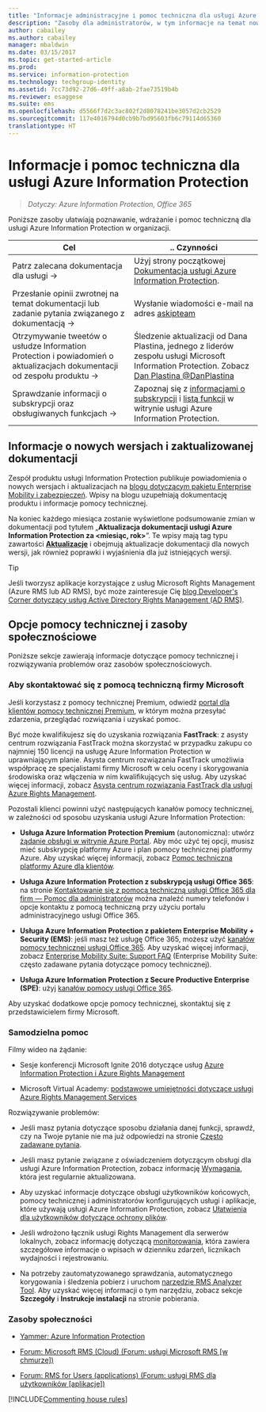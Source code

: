 ```yaml
---
title: "Informacje administracyjne i pomoc techniczna dla usługi Azure Information Protection"
description: "Zasoby dla administratorów, w tym informacje na temat nowych wersji, opcji pomocy technicznej oraz sposobu kontaktu z firmą Microsoft w celu zgłoszenia problemu."
author: cabailey
ms.author: cabailey
manager: mbaldwin
ms.date: 03/15/2017
ms.topic: get-started-article
ms.prod: 
ms.service: information-protection
ms.technology: techgroup-identity
ms.assetid: 7cc73d92-27d6-49ff-a8ab-2fae73519b4b
ms.reviewer: esaggese
ms.suite: ems
ms.openlocfilehash: d5566f7d2c3ac802f2d8078241be3057d2cb2529
ms.sourcegitcommit: 117e4016794d0cb9b7bd95603fb6c79114d65360
translationtype: HT
---
```

# <a name="information-and-support-for-azure-information-protection"></a>Informacje i pomoc techniczna dla usługi Azure Information Protection

>*Dotyczy: Azure Information Protection, Office 365*

Poniższe zasoby ułatwiają poznawanie, wdrażanie i pomoc techniczną dla usługi Azure Information Protection w organizacji.

|Cel|.. Czynności|
|----------------|---------------|
|Patrz zalecana dokumentacja dla usługi →|Użyj strony początkowej [Dokumentacja usługi Azure Information Protection](https://docs.microsoft.com/information-protection/).|
|Przesłanie opinii zwrotnej na temat dokumentacji lub zadanie pytania związanego z dokumentacją →|Wysłanie wiadomości e-mail na adres [askipteam](mailto:%20askipteam@microsoft.com?subject=Documentation%20feedback)|
|Otrzymywanie tweetów o usłudze Information Protection i powiadomień o aktualizacjach dokumentacji od zespołu produktu →|Śledzenie aktualizacji od Dana Plastina, jednego z liderów zespołu usługi Microsoft Information Protection. Zobacz [Dan Plastina @DanPlastina](https://twitter.com/DanPlastina)|
|Sprawdzanie informacji o subskrypcji oraz obsługiwanych funkcjach →|Zapoznaj się z [informacjami o subskrypcji](https://www.microsoft.com/en-us/cloud-platform/azure-information-protection-pricing) i [listą funkcji](https://www.microsoft.com/en-us/cloud-platform/azure-information-protection-features) w witrynie usługi Azure Information Protection.|


## <a name="information-about-new-releases-and-updated-documentation"></a>Informacje o nowych wersjach i zaktualizowanej dokumentacji
Zespół produktu usługi Information Protection publikuje powiadomienia o nowych wersjach i aktualizacjach na [blogu dotyczącym pakietu Enterprise Mobility i zabezpieczeń](https://blogs.technet.microsoft.com/enterprisemobility/?product=azure-information-protection,azure-rights-management-services). Wpisy na blogu uzupełniają dokumentację produktu i informacje pomocy technicznej.

Na koniec każdego miesiąca zostanie wyświetlone podsumowanie zmian w dokumentacji pod tytułem „**Aktualizacja dokumentacji usługi Azure Information Protection za \<miesiąc, rok>**”. Te wpisy mają tag typu zawartości [**Aktualizacje**](https://blogs.technet.microsoft.com/enterprisemobility/?product=azure-information-protection,azure-rights-management-services&content-type=updates) i obejmują aktualizacje dokumentacji dla nowych wersji, jak również poprawki i wyjaśnienia dla już istniejących wersji.

> [!TIP]
> Jeśli tworzysz aplikacje korzystające z usług Microsoft Rights Management (Azure RMS lub AD RMS), być może zainteresuje Cię [blog Developer's Corner dotyczący usług Active Directory Rights Management (AD RMS)](https://blogs.msdn.microsoft.com/rms/).

## <a name="support-options-and-community-resources"></a>Opcje pomocy technicznej i zasoby społecznościowe
Poniższe sekcje zawierają informacje dotyczące pomocy technicznej i rozwiązywania problemów oraz zasobów społecznościowych.

### <a name="to-contact-microsoft-support"></a>Aby skontaktować się z pomocą techniczną firmy Microsoft

Jeśli korzystasz z pomocy technicznej Premium, odwiedź [portal dla klientów pomocy technicznej Premium](https://premier.microsoft.com/), w którym można przesyłać zdarzenia, przeglądać rozwiązania i uzyskać pomoc.

Być może kwalifikujesz się do uzyskania rozwiązania **FastTrack**: z asysty centrum rozwiązania FastTrack można skorzystać w przypadku zakupu co najmniej 150 licencji na usługę Azure Information Protection w uprawniającym planie. Asysta centrum rozwiązania FastTrack umożliwia współpracę ze specjalistami firmy Microsoft w celu oceny i skorygowania środowiska oraz włączenia w nim kwalifikujących się usług. Aby uzyskać więcej informacji, zobacz [Asysta centrum rozwiązania FastTrack dla usługi Azure Rights Management](/enterprise-mobility-security/Solutions/enterprise-mobility-fasttrack-program).

Pozostali klienci powinni użyć następujących kanałów pomocy technicznej, w zależności od sposobu uzyskania usługi Azure Information Protection:

- **Usługa Azure Information Protection Premium** (autonomiczna): utwórz [żądanie obsługi w witrynie Azure Portal](https://portal.azure.com/#blade/Microsoft_Azure_Support/HelpAndSupportBlade). Aby móc użyć tej opcji, musisz mieć subskrypcję platformy Azure i plan pomocy technicznej platformy Azure. Aby uzyskać więcej informacji, zobacz [Pomoc techniczna platformy Azure dla klientów](https://azure.microsoft.com/support/plans/). 

- **Usługa Azure Information Protection z subskrypcją usługi Office 365**: na stronie [Kontaktowanie się z pomocą techniczną usługi Office 365 dla firm — Pomoc dla administratorów](https://support.office.com/article/Contact-Office-365-for-business-support-Admin-Help-32a17ca7-6fa0-4870-8a8d-e25ba4ccfd4b) można znaleźć numery telefonów i opcje kontaktu z pomocą techniczną przy użyciu portalu administracyjnego usługi Office 365. 

- **Usługa Azure Information Protection z pakietem Enterprise Mobility + Security (EMS)**: jeśli masz też usługę Office 365, możesz użyć [kanałów pomocy technicznej usługi Office 365](https://support.office.com/article/Contact-Office-365-for-business-support-Admin-Help-32a17ca7-6fa0-4870-8a8d-e25ba4ccfd4b). Aby uzyskać więcej informacji, zobacz [Enterprise Mobility Suite: Support FAQ](https://technet.microsoft.com/dn932057.aspx) (Enterprise Mobility Suite: często zadawane pytania dotyczące pomocy technicznej).

- **Usługa Azure Information Protection z Secure Productive Enterprise (SPE)**: użyj [kanałów pomocy usługi Office 365](https://support.office.com/article/Contact-Office-365-for-business-support-Admin-Help-32a17ca7-6fa0-4870-8a8d-e25ba4ccfd4b).

Aby uzyskać dodatkowe opcje pomocy technicznej, skontaktuj się z przedstawicielem firmy Microsoft. 

### <a name="self-help"></a>Samodzielna pomoc

Filmy wideo na żądanie:

- Sesje konferencji Microsoft Ignite 2016 dotyczące usług [Azure Information Protection i Azure Rights Management](https://myignite.microsoft.com/videos?f=%5B%7B%22name%22:%22Azure%20Rights%20Management%22,%22facetName%22:%22products%22%7D,%7B%22name%22:%22Azure%20Information%20Protection%22,%22facetName%22:%22products%22%7D%5D)

- Microsoft Virtual Academy: [podstawowe umiejętności dotyczące usługi Azure Rights Management Services](https://mva.microsoft.com/en-us/training-courses/azure-rights-management-services-core-skills-10500?l=QLoxMwuCB_1805094681)

Rozwiązywanie problemów:

- Jeśli masz pytania dotyczące sposobu działania danej funkcji, sprawdź, czy na Twoje pytanie nie ma już odpowiedzi na stronie [Często zadawane pytania](faqs.md).

- Jeśli masz pytanie związane z oświadczeniem dotyczącym obsługi dla usługi Azure Information Protection, zobacz informację [Wymagania](requirements-azure-rms.md), która jest regularnie aktualizowana.

- Aby uzyskać informacje dotyczące obsługi użytkowników końcowych, pomocy technicznej i administratorów konfigurujących usługi i aplikacje, które używają usługi Azure Information Protection, zobacz [Ułatwienia dla użytkowników dotyczące ochrony plików](../deploy-use/help-users.md).

- Jeśli wdrożono łącznik usługi Rights Management dla serwerów lokalnych, zobacz informację dotyczącą [monitorowania](../deploy-use/monitor-rms-connector.md), która zawiera szczegółowe informacje o wpisach w dzienniku zdarzeń, licznikach wydajności i rejestrowaniu.

- Na potrzeby zautomatyzowanego sprawdzania, automatycznego korygowania i śledzenia pobierz i uruchom [narzędzie RMS Analyzer Tool](http://www.microsoft.com/en-us/download/details.aspx?id=46437). Aby uzyskać więcej informacji o tym narzędziu, zobacz sekcje **Szczegóły** i **Instrukcje instalacji** na stronie pobierania. 

### <a name="community-resources"></a>Zasoby społeczności

-   [Yammer: Azure Information Protection](https://www.yammer.com/AskIPTeam)

-   [Forum: Microsoft RMS (Cloud) (Forum: usługi Microsoft RMS [w chmurze])](https://social.technet.microsoft.com/Forums/en-US/home?forum=rmscloud)

-   [Forum: RMS for Users (applications) (Forum: usługi RMS dla użytkowników [aplikacje])](https://social.technet.microsoft.com/Forums/en-US/home?forum=rmsapps)

[!INCLUDE[Commenting house rules](../includes/houserules.md)]
